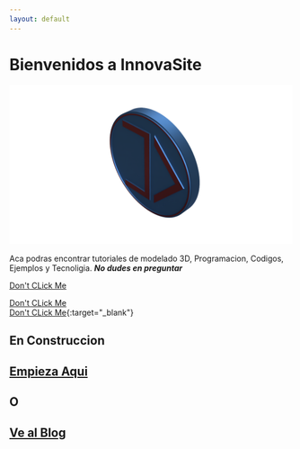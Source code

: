 ```yaml
---
layout: default
---
```

# Bienvenidos a InnovaSite  
  
  
![InnovaDevs](https://raw.githubusercontent.com/innovadevs/innovadevs.github.io/master/images/3dlogo.png)  
  
  
  

Aca podras encontrar tutoriales de modelado 3D, Programacion, Codigos, Ejemplos y Tecnoligia. _**No dudes en preguntar**_  
  
  [Don't CLick Me](https://innovadevs.github.io/3dview)  
  
  <a href="https://innovadevs.github.io/3dview" target="_blank">Don't CLick Me</a>  
[Don't CLick Me](https://innovadevs.github.io/3dview){:target="_blank"}  
## **En Construccion**  
## [**Empieza Aqui**](https://innovadevs.github.io/fusion)  
## **O**
## [**Ve al Blog**](https://innovadevs.github.io/blog)
